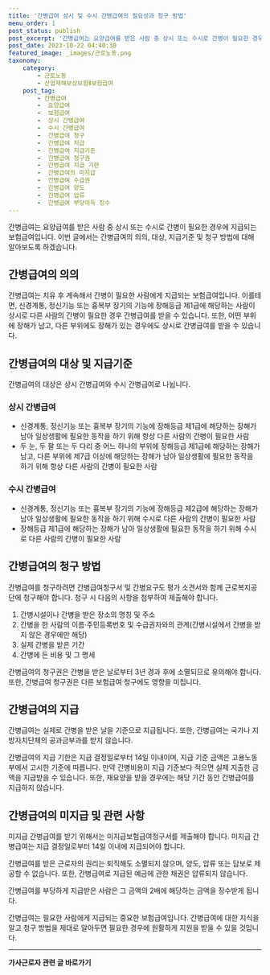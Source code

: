 ```yaml
---
title: '간병급여 상시 및 수시 간병급여의 필요성과 청구 방법'
menu_order: 1
post_status: publish
post_excerpt: '간병급여는 요양급여를 받은 사람 중 상시 또는 수시로 간병이 필요한 경우에 지급되는 보험급여입니다. 이번 글에서는 간병급여의 의의, 대상, 지급기준 및 청구 방법에 대해 알아보도록 하겠습니다.'
post_date: 2023-10-22 04:40:30
featured_image: _images/근로노동.png
taxonomy:
    category:
        - 근로노동
        - 산업재해보상보험Ⅱ보험급여
    post_tag:
        - 간병급여
        -  요양급여
        -  보험급여
        -  상시 간병급여
        -  수시 간병급여
        -  간병급여 청구
        -  간병급여 지급
        -  간병급여 지급기준
        -  간병급여 청구권
        -  간병급여 지급 기한
        -  간병급여의 미지급
        -  간병급여 수급권
        -  간병급여 양도
        -  간병급여 압류
        -  간병급여 부당이득 징수
---
```



간병급여는 요양급여를 받은 사람 중 상시 또는 수시로 간병이 필요한 경우에 지급되는 보험급여입니다. 이번 글에서는 간병급여의 의의, 대상, 지급기준 및 청구 방법에 대해 알아보도록 하겠습니다.

## 간병급여의 의의

간병급여는 치유 후 계속해서 간병이 필요한 사람에게 지급되는 보험급여입니다. 이를테면, 신경계통, 정신기능 또는 흉복부 장기의 기능에 장해등급 제1급에 해당하는 사람이 상시로 다른 사람의 간병이 필요한 경우 간병급여를 받을 수 있습니다. 또한, 어떤 부위에 장해가 남고, 다른 부위에도 장해가 있는 경우에도 상시로 간병급여를 받을 수 있습니다.

## 간병급여의 대상 및 지급기준

간병급여의 대상은 상시 간병급여와 수시 간병급여로 나뉩니다.

### 상시 간병급여

- 신경계통, 정신기능 또는 흉복부 장기의 기능에 장해등급 제1급에 해당하는 장해가 남아 일상생활에 필요한 동작을 하기 위해 항상 다른 사람의 간병이 필요한 사람
- 두 눈, 두 팔 또는 두 다리 중 어느 하나의 부위에 장해등급 제1급에 해당하는 장해가 남고, 다른 부위에 제7급 이상에 해당하는 장해가 남아 일상생활에 필요한 동작을 하기 위해 항상 다른 사람의 간병이 필요한 사람

### 수시 간병급여

- 신경계통, 정신기능 또는 흉복부 장기의 기능에 장해등급 제2급에 해당하는 장해가 남아 일상생활에 필요한 동작을 하기 위해 수시로 다른 사람의 간병이 필요한 사람
- 장해등급 제1급에 해당하는 장해가 남아 일상생활에 필요한 동작을 하기 위해 수시로 다른 사람의 간병이 필요한 사람

## 간병급여의 청구 방법

간병급여를 청구하려면 간병급여청구서 및 간병요구도 평가 소견서와 함께 근로복지공단에 청구해야 합니다. 청구 시 다음의 사항을 첨부하여 제출해야 합니다.

1. 간병시설이나 간병을 받은 장소의 명칭 및 주소
2. 간병을 한 사람의 이름·주민등록번호 및 수급권자와의 관계(간병시설에서 간병을 받지 않은 경우에만 해당)
3. 실제 간병을 받은 기간
4. 간병에 든 비용 및 그 명세

간병급여의 청구권은 간병을 받은 날로부터 3년 경과 후에 소멸되므로 유의해야 합니다. 또한, 간병급여 청구권은 다른 보험급여 청구에도 영향을 미칩니다.

## 간병급여의 지급

간병급여는 실제로 간병을 받은 날을 기준으로 지급됩니다. 또한, 간병급여는 국가나 지방자치단체의 공과금부과를 받지 않습니다.

간병급여의 지급 기한은 지급 결정일로부터 14일 이내이며, 지급 기준 금액은 고용노동부에서 고시한 기준에 따릅니다. 만약 간병비용이 지급 기준보다 적으면 실제 지출한 금액을 지급받을 수 있습니다. 또한, 재요양을 받을 경우에는 해당 기간 동안 간병급여를 지급하지 않습니다.

## 간병급여의 미지급 및 관련 사항

미지급 간병급여를 받기 위해서는 미지급보험급여청구서를 제출해야 합니다. 미지급 간병급여는 지급 결정일로부터 14일 이내에 지급되어야 합니다.

간병급여를 받은 근로자의 권리는 퇴직해도 소멸되지 않으며, 양도, 압류 또는 담보로 제공할 수 없습니다. 또한, 간병급여로 지급된 예금에 관한 채권은 압류되지 않습니다.

간병급여를 부당하게 지급받은 사람은 그 금액의 2배에 해당하는 금액을 징수받게 됩니다.

간병급여는 필요한 사람에게 지급되는 중요한 보험급여입니다. 간병급여에 대한 지식을 알고 청구 방법을 제대로 알아두면 필요한 경우에 원활하게 지원을 받을 수 있을 것입니다.
<!-- wp:separator -->
<hr class="wp-block-separator has-alpha-channel-opacity"/>
<!-- /wp:separator -->

<!-- wp:group {"backgroundColor":"base","layout":{"type":"constrained"}} -->
<div class="wp-block-group has-base-background-color has-background"><!-- wp:paragraph {"align":"center","fontSize":"medium"} -->
<p class="has-text-align-center has-large-font-size"><strong>가사근로자 관련 글 바로가기</strong></p>
<!-- /wp:paragraph -->


<!-- wp:latest-posts
{"categories":[{"id":9531,"count":19,"description":"","link":"https://uknowlaw.com/category/%ea%b0%80%ec%82%ac%ea%b7%bc%eb%a1%9c%ec%9e%90/","name":"가사근로자","slug":"가사근로자","taxonomy":"category","parent":0,"meta":[],"_links":{"self":[{"href":"https://uknowlaw.com/wp-json/wp/v2/categories/9531"}],"collection":[{"href":"https://uknowlaw.com/wp-json/wp/v2/categories"}],"about":[{"href":"https://uknowlaw.com/wp-json/wp/v2/taxonomies/category"}],"wp:post_type":[{"href":"https://uknowlaw.com/wp-json/wp/v2/posts?categories=9531"}],"curies":[{"name":"wp","href":"https://api.w.org/{rel}","templated":true}]}}],"postsToShow":100,"excerptLength":28,"postLayout":"grid","columns":2,"featuredImageAlign":"left","featuredImageSizeSlug":"large","fontSize":18px} /--></div>
<!-- /wp:group -->
